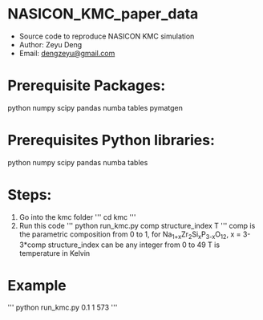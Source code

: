 # NASICON_KMC_paper_data
- Source code to reproduce NASICON KMC simulation
- Author: Zeyu Deng
- Email: dengzeyu@gmail.com

# Prerequisite Packages:
python numpy scipy pandas numba tables pymatgen
# Prerequisites Python libraries:
python numpy scipy pandas numba tables

# Steps:
1. Go into the kmc folder
'''
cd kmc
'''
2. Run this code
'''
python run_kmc.py comp structure_index T 
'''
comp is the parametric composition from 0 to 1, for Na<sub>1+x</sub>Zr<sub>2</sub>Si<sub>x</sub>P<sub>3-x</sub>O<sub>12</sub>, x = 3-3*comp
structure_index can be any integer from 0 to 49
T is temperature in Kelvin

# Example
'''
python run_kmc.py 0.1 1 573
'''
